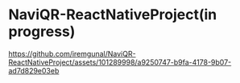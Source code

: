 # NaviQR-ReactNativeProject(in progress)






https://github.com/iremgunal/NaviQR-ReactNativeProject/assets/101289998/a9250747-b9fa-4178-9b07-ad7d829e03eb

